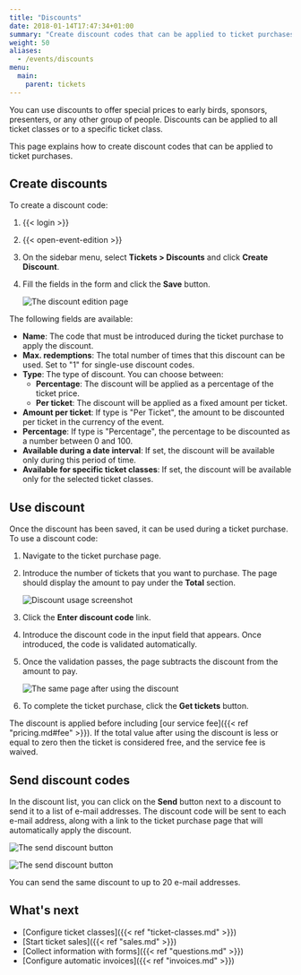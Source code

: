 ```yaml
---
title: "Discounts"
date: 2018-01-14T17:47:34+01:00
summary: "Create discount codes that can be applied to ticket purchases."
weight: 50
aliases:
  - /events/discounts
menu:
  main:
    parent: tickets
---
```


You can use discounts to offer special prices to early birds, sponsors, presenters, or any other group of people. Discounts can be applied to all ticket classes or to a specific ticket class.

This page explains how to create discount codes that can be applied to ticket purchases.

## Create discounts

To create a discount code:

1. {{< login >}}
1. {{< open-event-edition >}}
1. On the sidebar menu, select **Tickets > Discounts** and click **Create Discount**.
1. Fill the fields in the form and click the **Save** button.

   ![The discount edition page](/img/screenshots/discounts/discount-create.avif)

The following fields are available:

- **Name**: The code that must be introduced during the ticket purchase to apply the discount.
- **Max. redemptions**: The total number of times that this discount can be used. Set to "1" for single-use discount codes.
- **Type**: The type of discount. You can choose between:
  - **Percentage**: The discount will be applied as a percentage of the ticket price.
  - **Per ticket**: The discount will be applied as a fixed amount per ticket.
- **Amount per ticket**: If type is "Per Ticket", the amount to be discounted per ticket in the currency of the event.
- **Percentage**: If type is "Percentage", the percentage to be discounted as a number between 0 and 100.
- **Available during a date interval**: If set, the discount will be available only during this period of time.
- **Available for specific ticket classes**: If set, the discount will be available only for the selected ticket classes.

## Use discount

Once the discount has been saved, it can be used during a ticket purchase. To use a discount code:

1. Navigate to the ticket purchase page.
2. Introduce the number of tickets that you want to purchase. The page should display the amount to pay under the **Total** section.

   ![Discount usage screenshot](/img/screenshots/discounts/discounts-use-before.avif)

3. Click the **Enter discount code** link.
4. Introduce the discount code in the input field that appears. Once introduced, the code is validated automatically.
5. Once the validation passes, the page subtracts the discount from the amount to pay.

   ![The same page after using the discount](/img/screenshots/discounts/discounts-use-after.avif)

6. To complete the ticket purchase, click the **Get tickets** button.

The discount is applied before including [our service fee]({{< ref "pricing.md#fee" >}}). If the total value after using the discount is less or equal to zero then the ticket is considered free, and the service fee is waived.

## Send discount codes

In the discount list, you can click on the **Send** button next to a discount to send it to a list of e-mail addresses. The discount code will be sent to each e-mail address, along with a link to the ticket purchase page that will automatically apply the discount.

![The send discount button](/img/screenshots/tickets/discount-send.avif)

![The send discount button](/img/screenshots/tickets/discount-send-2.avif)

You can send the same discount to up to 20 e-mail addresses.

## What's next

- [Configure ticket classes]({{< ref "ticket-classes.md" >}})
- [Start ticket sales]({{< ref "sales.md" >}})
- [Collect information with forms]({{< ref "questions.md" >}})
- [Configure automatic invoices]({{< ref "invoices.md" >}})
